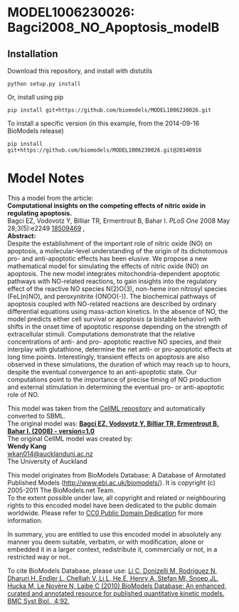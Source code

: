 # MODEL1006230026: Bagci2008_NO_Apoptosis_modelB

## Installation

Download this repository, and install with distutils

`python setup.py install`

Or, install using pip

`pip install git+https://github.com/biomodels/MODEL1006230026.git`

To install a specific version (in this example, from the 2014-09-16 BioModels release)

`pip install git+https://github.com/biomodels/MODEL1006230026.git@20140916`


# Model Notes


This a model from the article:  
**Computational insights on the competing effects of nitric oxide in regulating apoptosis.**   
Bagci EZ, Vodovotz Y, Billiar TR, Ermentrout B, Bahar I. _PLoS One_ 2008 May
28;3(5):e2249 [18509469](http://www.ncbi.nlm.nih.gov/pubmed/18509469) ,  
**Abstract:**   
Despite the establishment of the important role of nitric oxide (NO) on
apoptosis, a molecular-level understanding of the origin of its dichotomous
pro- and anti-apoptotic effects has been elusive. We propose a new
mathematical model for simulating the effects of nitric oxide (NO) on
apoptosis. The new model integrates mitochondria-dependent apoptotic pathways
with NO-related reactions, to gain insights into the regulatory effect of the
reactive NO species N(2)O(3), non-heme iron nitrosyl species (FeL(n)NO), and
peroxynitrite (ONOO(-)). The biochemical pathways of apoptosis coupled with
NO-related reactions are described by ordinary differential equations using
mass-action kinetics. In the absence of NO, the model predicts either cell
survival or apoptosis (a bistable behavior) with shifts in the onset time of
apoptotic response depending on the strength of extracellular stimuli.
Computations demonstrate that the relative concentrations of anti- and pro-
apoptotic reactive NO species, and their interplay with glutathione, determine
the net anti- or pro-apoptotic effects at long time points. Interestingly,
transient effects on apoptosis are also observed in these simulations, the
duration of which may reach up to hours, despite the eventual convergence to
an anti-apoptotic state. Our computations point to the importance of precise
timing of NO production and external stimulation in determining the eventual
pro- or anti-apoptotic role of NO.

This model was taken from the [CellML
repository](http://www.cellml.org/models) and automatically converted to SBML.  
The original model was: [ **Bagci EZ, Vodovotz Y, Billiar TR, Ermentrout B,
Bahar I. (2008) - version=1.0**
](http://models.cellml.org/exposure/c88faf27bf1debd1d733f555269f64b9)  
The original CellML model was created by:  
**Wendy Kang**   
wkan014@aucklanduni.ac.nz  
The University of Auckland  

This model originates from BioModels Database: A Database of Annotated
Published Models (http://www.ebi.ac.uk/biomodels/). It is copyright (c)
2005-2011 The BioModels.net Team.  
To the extent possible under law, all copyright and related or neighbouring
rights to this encoded model have been dedicated to the public domain
worldwide. Please refer to [CC0 Public Domain
Dedication](http://creativecommons.org/publicdomain/zero/1.0/) for more
information.

In summary, you are entitled to use this encoded model in absolutely any
manner you deem suitable, verbatim, or with modification, alone or embedded it
in a larger context, redistribute it, commercially or not, in a restricted way
or not..  
  
To cite BioModels Database, please use: [Li C, Donizelli M, Rodriguez N,
Dharuri H, Endler L, Chelliah V, Li L, He E, Henry A, Stefan MI, Snoep JL,
Hucka M, Le Novère N, Laibe C (2010) BioModels Database: An enhanced, curated
and annotated resource for published quantitative kinetic models. BMC Syst
Biol., 4:92.](http://www.ncbi.nlm.nih.gov/pubmed/20587024)


